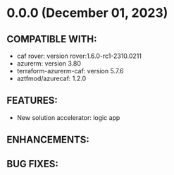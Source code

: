 # 0.0.0 (December 01, 2023)
## COMPATIBLE WITH:
* caf rover: version rover:1.6.0-rc1-2310.0211
* azurerm: version 3.80
* terraform-azurerm-caf: version 5.7.6
* aztfmod/azurecaf: 1.2.0

## FEATURES:
* New solution accelerator: logic app

## ENHANCEMENTS:

## BUG FIXES:
